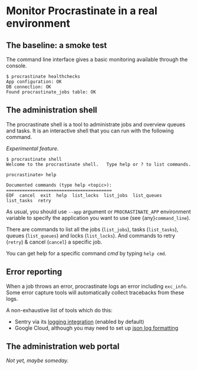 # Monitor Procrastinate in a real environment

## The baseline: a smoke test

The command line interface gives a basic monitoring available through the console.

```console
$ procrastinate healthchecks
App configuration: OK
DB connection: OK
Found procrastinate_jobs table: OK
```

## The administration shell

The procrastinate shell is a tool to administrate jobs and overview queues and tasks.
It is an interactive shell that you can run with the following command.

*Experimental feature*.

```console
$ procrastinate shell
Welcome to the procrastinate shell.   Type help or ? to list commands.

procrastinate> help

Documented commands (type help <topic>):
========================================
EOF  cancel  exit  help  list_locks  list_jobs  list_queues  list_tasks  retry
```

As usual, you should use `--app` argument or `PROCRASTINATE_APP` environment
variable to specify the application you want to use (see {any}`command_line`).

There are commands to list all the jobs (`list_jobs`), tasks (`list_tasks`),
queues (`list_queues`) and locks (`list_locks`).
And commands to retry (`retry`) & cancel (`cancel`) a specific job.

You can get help for a specific command *cmd* by typing `help cmd`.

## Error reporting

When a job throws an error, procrastinate logs an error including `exc_info`.
Some error capture tools will automatically collect tracebacks from these logs.

A non-exhaustive list of tools which do this:

- Sentry via its [logging integration](https://docs.sentry.io/platforms/python/guides/logging/) (enabled by default)
- Google Cloud, although you may need to set up [json log formatting](https://cloud.google.com/error-reporting/docs/formatting-error-messages)

## The administration web portal

*Not yet, maybe someday.*
